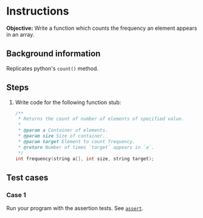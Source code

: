# Instructions
**Objective:** Write a function which counts the frequency an element appears in an array.

## Background information
Replicates python's `count()` method.
  
## Steps
1. Write code for the following function stub:
    ```cpp
    /**
     * Returns the count of number of elements of specified value.
     * 
     * @param a Container of elements. 
     * @param size Size of container.
     * @param target Element to count frequency.
     * @return Number of times `target` appears in `a`.
     */
    int frequency(string a[], int size, string target);
    ```

## Test cases
### Case 1
Run your program with the assertion tests. See [`assert`](https://en.cppreference.com/w/cpp/error/assert).